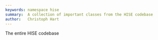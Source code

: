 ```yaml
---
keywords: namespace hise
summary:  A collection of important classes from the HISE codebase
author:   Christoph Hart
---
```


The entire HISE codebase   
